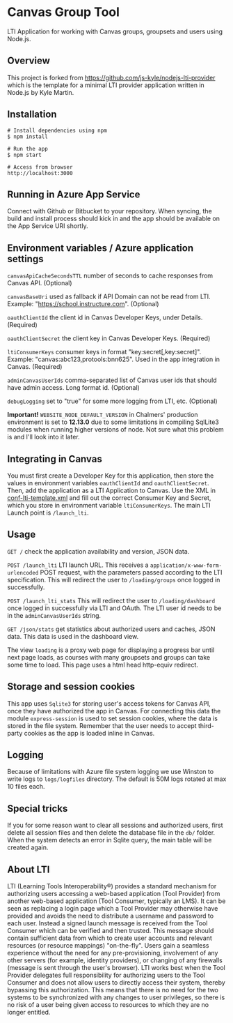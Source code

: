# Canvas Group Tool

LTI Application for working with Canvas groups, groupsets and users using Node.js.


## Overview

This project is forked from https://github.com/js-kyle/nodejs-lti-provider which is the template for a minimal LTI provider
application written in Node.js by Kyle Martin.


## Installation

```
# Install dependencies using npm
$ npm install

# Run the app
$ npm start

# Access from browser
http://localhost:3000
```

## Running in Azure App Service

Connect with Github or Bitbucket to your repository. When syncing, the build and install process should kick in and the app should be
available on the App Service URI shortly.


## Environment variables / Azure application settings

`canvasApiCacheSecondsTTL` number of seconds to cache responses from Canvas API. (Optional)

`canvasBaseUri` used as fallback if API Domain can not be read from LTI. Example: "https://school.instructure.com". (Optional)

`oauthClientId` the client id in Canvas Developer Keys, under Details. (Required)

`oauthClientSecret` the client key in Canvas Developer Keys. (Required)

`ltiConsumerKeys` consumer keys in format "key:secret[,key:secret]". Example: "canvas:abc123,protools:bnn625". Used in the app integration in Canvas. (Required)

`adminCanvasUserIds` comma-separated list of Canvas user ids that should have admin access. Long format id. (Optional)

`debugLogging` set to "true" for some more logging from LTI, etc. (Optional)

**Important!** `WEBSITE_NODE_DEFAULT_VERSION` in Chalmers' production environment is set to **12.13.0** due to some limitations in compiling SqlLite3 modules when running higher versions of node. Not sure what this problem is and I'll look into it later.



## Integrating in Canvas

You must first create a Developer Key for this application, then store the values in environment variables `oauthClientId` and `oauthClientSecret`. Then, add the application as a LTI Application to Canvas. Use the XML in [conf-lti-template.xml](https://github.com/ChalmersLibrary/nodejs-lti-canvas-groups/blob/27948de93c6bd83901985bd75d1da0ac45080c81/conf-lti-template.xml) and fill out the correct Consumer Key and Secret, which you store in environment variable `ltiConsumerKeys`. The main LTI Launch point is `/launch_lti`.


## Usage

`GET /` check the application availability and version, JSON data.

`POST /launch_lti` LTI launch URL. This receives a `application/x-www-form-urlencoded` POST request, with the parameters passed according to the LTI specification. This will redirect the user to `/loading/groups` once logged in successfully.

`POST /launch_lti_stats` This will redirect the user to `/loading/dashboard` once logged in successfully via LTI and OAuth. The LTI user id needs to be in the `adminCanvasUserIds` string.

`GET /json/stats` get statistics about authorized users and caches, JSON data. This data is used in the dashboard view.

The view `loading` is a proxy web page for displaying a progress bar until next page loads, as courses with many groupsets and groups can take some time to load. This page uses a html head http-equiv redirect.


## Storage and session cookies

This app uses `Sqlite3` for storing user's access tokens for Canvas API, once they have authorized the app in Canvas. For connecting this
data the module `express-session` is used to set session cookies, where the data is stored in the file system. Remember that the user needs 
to accept third-party cookies as the app is loaded inline in Canvas.


## Logging

Because of limitations with Azure file system logging we use Winston to write logs to `logs/logfiles` directory. The default is 50M logs rotated at max 10 files each.


## Special tricks

If you for some reason want to clear all sessions and authorized users, first delete all session files and then delete the database file
in the `db/` folder. When the system detects an error in Sqlite query, the main table will be created again.


## About LTI

LTI (Learning Tools Interoperability®) provides a standard mechanism for authorizing users accessing a web-based application (Tool Provider) from another web-based application (Tool Consumer, typically an LMS). It can be seen as replacing a login page which a Tool Provider may otherwise have provided and avoids the need to distribute a username and password to each user. Instead a signed launch message is received from the Tool Consumer which can be verified and then trusted. This message should contain sufficient data from which to create user accounts and relevant resources (or resource mappings) "on-the-fly". Users gain a seamless experience without the need for any pre-provisioning, involvement of any other servers (for example, identity providers), or changing of any firewalls (message is sent through the user's browser). LTI works best when the Tool Provider delegates full responsibility for authorizing users to the Tool Consumer and does not allow users to directly access their system, thereby bypassing this authorization. This means that there is no need for the two systems to be synchronized with any changes to user privileges, so there is no risk of a user being given access to resources to which they are no longer entitled.



